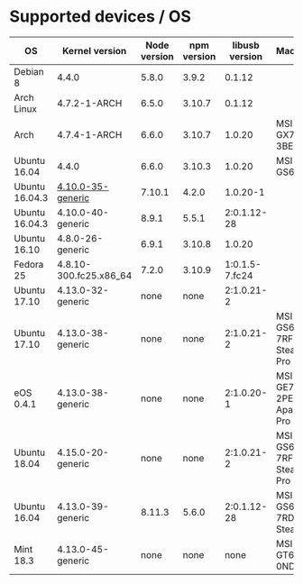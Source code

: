 # Supported devices / OS

| OS             | Kernel version         | Node version | npm version | libusb version | Machine                   |
| ---            | ---                    | ---          | ---         | ---            | ---                       |
| Debian 8       | 4.4.0                  | 5.8.0        | 3.9.2       | 0.1.12         |                           |
| Arch Linux     | 4.7.2-1-ARCH           | 6.5.0        | 3.10.7      | 0.1.12         |                           |
| Arch           | 4.7.4-1-ARCH           | 6.6.0        | 3.10.7      | 1.0.20         | MSI GX70-3BE              |
| Ubuntu 16.04   | 4.4.0                  | 6.6.0        | 3.10.3      | 1.0.20         | MSI GS60                  |
| Ubuntu 16.04.3 | [4.10.0-35-generic][1] | 7.10.1       | 4.2.0       | 1.0.20-1       |                           |
| Ubuntu 16.04.3 | 4.10.0-40-generic      | 8.9.1        | 5.5.1       | 2:0.1.12-28    |                           |
| Ubuntu 16.10   | 4.8.0-26-generic       | 6.9.1        | 3.10.8      | 1.0.20         |                           |
| Fedora 25      | 4.8.10-300.fc25.x86_64 | 7.2.0        | 3.10.9      | 1:0.1.5-7.fc24 |                           |
| Ubuntu 17.10   | 4.13.0-32-generic      | none         | none        | 2:1.0.21-2     |                           |
| Ubuntu 17.10   | 4.13.0-38-generic      | none         | none        | 2:1.0.21-2     | MSI GS63VR 7RF Stealth Pro|
| eOS 0.4.1      | 4.13.0-38-generic      | none         | none        | 2:1.0.20-1     | MSI GE70 2PE Apache Pro   |
| Ubuntu 18.04   | 4.15.0-20-generic      | none         | none        | 2:1.0.21-2     | MSI GS63VR 7RF Stealth Pro|
| Ubuntu 16.04   | 4.13.0-39-generic      | 8.11.3       | 5.6.0       | 2:0.1.12-28    | MSI GS63 7RD Stealth      |
| Mint 18.3      | 4.13.0-45-generic      | none         | none        | none           | MSI GT60 0ND              |

[1]: https://wiki.ubuntu.com/Kernel/LTSEnablementStack#Ubuntu_16.04_LTS_-_Xenial_Xerus
